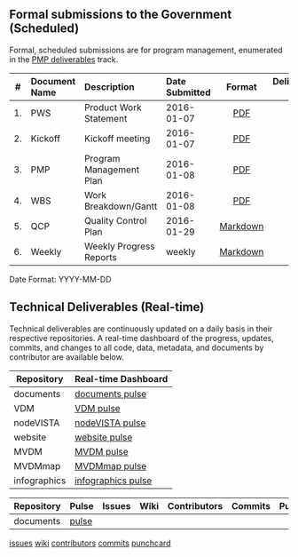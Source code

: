 ## Formal submissions to the Government (Scheduled)

Formal, scheduled submissions are for program management, enumerated in the [PMP deliverables](https://github.com/vistadataproject/documents/blob/master/README.md#program-management) track. 

\# | Document Name | Description | Date Submitted | Format | Deliverable #
:---: | :--- | :--- | :--- | :---:| :---:
1. | PWS | Product Work Statement|  2016-01-07 | [PDF](/Submissions/VistAMetadata-PWS-2015-12-09.pdf)  | NA
2. | Kickoff | Kickoff meeting|  2016-01-07 | [PDF](/Submissions/VistAMetadata-Kickoff-2016-01-07.pdf)  | 1
3. | PMP | Program Management Plan | 2016-01-08 |[PDF](/Submissions/VistAMetadata-PMP-2016-01-08.pdf) | 2 
4. | WBS | Work Breakdown/Gantt |  2016-01-08 | [PDF](/Submissions/VistAMetadata-WBS-2016-01-08.pdf)  |  2
5. | QCP | Quality Control Plan | 2016-01-29 |[Markdown](/Submissions/VistAMetadata-Quality_Control_Plan-20160129.md) | 1B 
6. | Weekly | Weekly Progress Reports | weekly | [Markdown](https://github.com/vistadataproject/documents/wiki/Weekly-Status-Summaries) | 3

Date Format:  YYYY-MM-DD


## Technical Deliverables (Real-time)
Technical deliverables are continuously updated on a daily basis in their respective repositories.  A real-time dashboard of the progress, updates, commits, and changes to all code, data, metadata, and documents by contributor are available below.

Repository | Real-time Dashboard
 ---- | ----
documents | [documents pulse](https://github.com/vistadataproject/documents/pulse)
VDM | [VDM pulse]( https://github.com/vistadataproject/VDM/pulse)
nodeVISTA | [nodeVISTA pulse](https://github.com/vistadataproject/nodeVISTA/pulse)
website | [website pulse](https://github.com/vistadataproject/vistadataproject.github.io/pulse)
MVDM | [MVDM pulse](https://github.com/vistadataproject/MVDM/pulse)
MVDMmap | [MVDMmap pulse](https://github.com/vistadataproject/MVDMmap/pulse)
infographics | [infographics pulse](https://github.com/vistadataproject/infographics/pulse)


Repository | Pulse | Issues | Wiki | Contributors | Commits | Punchcard
--- | --- | --- | --- | --- | --- |--- 
documents | [pulse](https://github.com/vistadataproject/documents/pulse)
[issues](https://github.com/vistadataproject/documents/issues)
[wiki](https://github.com/vistadataproject/documents/wiki)
[contributors](https://github.com/vistadataproject/documents/graphs/contributors)
[commits](https://github.com/vistadataproject/documents/graphs/commit-activity)
[punchcard](https://github.com/vistadataproject/documents/graphs/punch-card)







